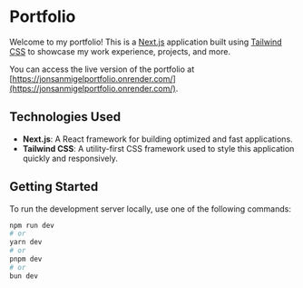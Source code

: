 # Portfolio

Welcome to my portfolio! This is a [Next.js](https://nextjs.org) application built using [Tailwind CSS](https://tailwindcss.com) to showcase my work experience, projects, and more.

You can access the live version of the portfolio at [https://jonsanmigelportfolio.onrender.com/](https://jonsanmigelportfolio.onrender.com/).

## Technologies Used

- **Next.js**: A React framework for building optimized and fast applications.
- **Tailwind CSS**: A utility-first CSS framework used to style this application quickly and responsively.

## Getting Started

To run the development server locally, use one of the following commands:

```bash
npm run dev
# or
yarn dev
# or
pnpm dev
# or
bun dev
